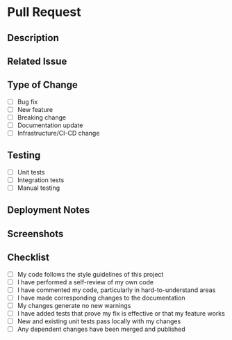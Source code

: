 # Pull Request

## Description
<!-- Provide a brief description of the changes in this PR -->

## Related Issue
<!-- Link to the related issue (if applicable) -->

## Type of Change
<!-- Mark the appropriate option with an "x" -->
- [ ] Bug fix
- [ ] New feature
- [ ] Breaking change
- [ ] Documentation update
- [ ] Infrastructure/CI-CD change

## Testing
<!-- Describe the testing you have performed -->
- [ ] Unit tests
- [ ] Integration tests
- [ ] Manual testing

## Deployment Notes
<!-- Any special notes about deployment -->

## Screenshots
<!-- If applicable, add screenshots to help explain your changes -->

## Checklist
<!-- Mark items with "x" when completed -->
- [ ] My code follows the style guidelines of this project
- [ ] I have performed a self-review of my own code
- [ ] I have commented my code, particularly in hard-to-understand areas
- [ ] I have made corresponding changes to the documentation
- [ ] My changes generate no new warnings
- [ ] I have added tests that prove my fix is effective or that my feature works
- [ ] New and existing unit tests pass locally with my changes
- [ ] Any dependent changes have been merged and published